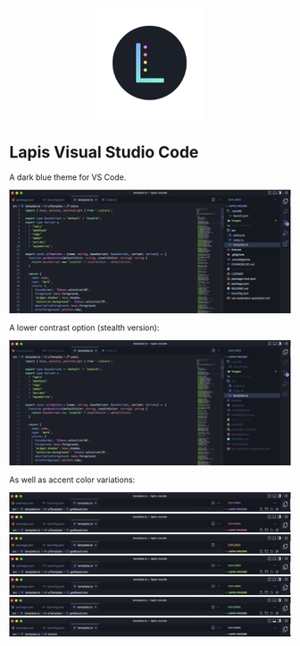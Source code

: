 <p style="width: 200px; margin: 0 auto;"><img src="images/logo.png" /></p>

# Lapis Visual Studio Code

A dark blue theme for VS Code.

![Screenshot](images/lapis-demo.png)

A lower contrast option (stealth version):

![Screenshot](images/lapis-stealth-demo.png)

As well as accent color variations:

![Screenshot](images/lapis-amethyst-demo.png)
![Screenshot](images/lapis-ruby-demo.png)
![Screenshot](images/lapis-amber-demo.png)
![Screenshot](images/lapis-peridot-demo.png)
![Screenshot](images/lapis-peridot-demo.png)
![Screenshot](images/lapis-aquamarine-demo.png)
![Screenshot](images/lapis-quartz-demo.png)
